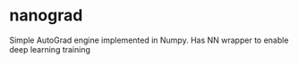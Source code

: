 # nanograd

Simple AutoGrad engine implemented in Numpy. Has NN wrapper to enable deep learning training
